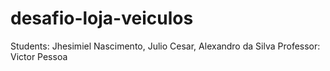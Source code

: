 # desafio-loja-veiculos

<div>
  <p>
    Students: Jhesimiel Nascimento, Julio Cesar, Alexandro da Silva
    Professor: Victor Pessoa
  </p>
</div>
